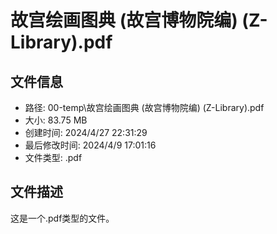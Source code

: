 ﻿# 故宫绘画图典 (故宫博物院编) (Z-Library).pdf

## 文件信息
- 路径: 00-temp\故宫绘画图典 (故宫博物院编) (Z-Library).pdf
- 大小: 83.75 MB
- 创建时间: 2024/4/27 22:31:29
- 最后修改时间: 2024/4/9 17:01:16
- 文件类型: .pdf

## 文件描述
这是一个.pdf类型的文件。


